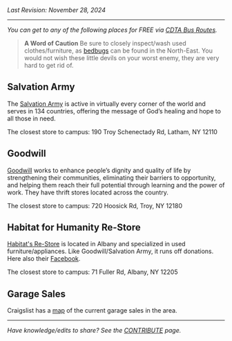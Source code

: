 _Last Revision: November 28, 2024_

---

_You can get to any of the following places for FREE via [CDTA Bus Routes](Transportation.md###CDTA%20-%20Capital%20District%20Transportation%20Authority)._

>**A Word of Caution**
Be sure to closely inspect/wash used clothes/furniture, as [bedbugs](https://en.wikipedia.org/wiki/Bed_bug) can be found in the North-East. You would not wish these little devils on your worst enemy, they are very hard to get rid of.   

## Salvation Army
The [Salvation Army](https://www.salvationarmyusa.org/usn/) is active in virtually every corner of the world and serves in 134 countries, offering the message of God’s healing and hope to all those in need.

The closest store to campus: 190 Troy Schenectady Rd, Latham, NY 12110

## Goodwill
[Goodwill](https://www.goodwill.org/) works to enhance people’s dignity and quality of life by strengthening their communities, eliminating their barriers to opportunity, and helping them reach their full potential through learning and the power of work.
They have thrift stores located across the country.

The closest store to campus: 720 Hoosick Rd, Troy, NY 12180

## Habitat for Humanity Re-Store
[Habitat's Re-Store](https://www.habitatcd.org/restore-about) is located in Albany and specialized in used furniture/appliances. Like Goodwill/Salvation Army, it runs off donations. Here also their [Facebook](https://www.facebook.com/habitatrestorecapitaldistrict/). 

The closest store to campus: 71 Fuller Rd, Albany, NY 12205

## Garage Sales
Craigslist has a [map](https://albany.craigslist.org/search/gms#search=1~map~0~0~43.1295~-74.9310~42.4820~-72.8784) of the current garage sales in the area.


---
_Have knowledge/edits to share? See the [CONTRIBUTE](../CONTRIBUTE.md) page._